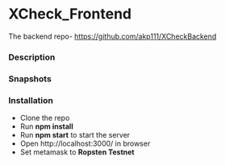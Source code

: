# XCheck_Frontend

The backend repo- [https://github.com/akp111/XCheckBackend
](https://github.com/akp111/XCheckBackend
)

### Description

### Snapshots

### Installation

- Clone the repo
- Run **npm install**
- Run **npm start** to start the server
- Open http://localhost:3000/ in browser
- Set metamask to **Ropsten Testnet**
